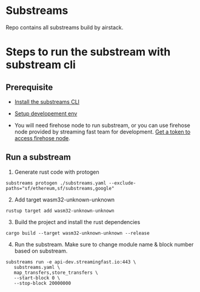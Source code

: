 # Substreams
Repo contains all substreams build by airstack.

# Steps to run the substream with substream cli

## Prerequisite

- [Install the substreams CLI](https://substreams.streamingfast.io/getting-started/installing-the-cli
)

- [Setup developement env](https://substreams.streamingfast.io/developer-guide/installation-requirements)

- You will need firehose node to run substream, or you can use firehose node provided by streaming fast team for development. [Get a token to access firehose node](https://substreams.streamingfast.io/reference-and-specs/authentication). 


## Run a substream

1. Generate rust code with protogen
```
substreams protogen ./substreams.yaml --exclude-paths="sf/ethereum,sf/substreams,google"
```

2. Add target  wasm32-unknown-unknown
```
rustup target add wasm32-unknown-unknown
```

3. Build the project and install the rust dependencies
```
cargo build --target wasm32-unknown-unknown --release
```

4. Run the substream. Make sure to change module name & block number based on substream.

```
substreams run -e api-dev.streamingfast.io:443 \
   substreams.yaml \
   map_transfers,store_transfers \
   --start-block 0 \
   --stop-block 20000000
```

